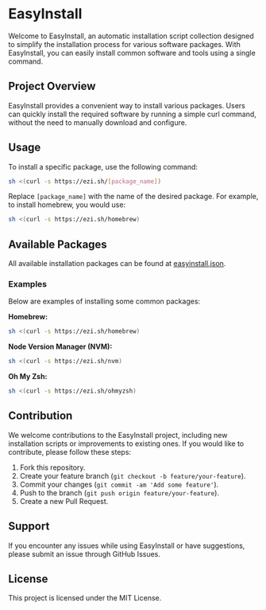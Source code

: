 # EasyInstall

Welcome to EasyInstall, an automatic installation script collection designed to simplify the installation process for various software packages. With EasyInstall, you can easily install common software and tools using a single command.

## Project Overview

EasyInstall provides a convenient way to install various packages. Users can quickly install the required software by running a simple curl command, without the need to manually download and configure.

## Usage

To install a specific package, use the following command:

```sh
sh <(curl -s https://ezi.sh/[package_name])
```
Replace `[package_name]` with the name of the desired package. For example, to install homebrew, you would use:

```sh
sh <(curl -s https://ezi.sh/homebrew)
```

## Available Packages

All available installation packages can be found at [easyinstall.json](https://raw.githubusercontent.com/woolflare/EasyInstall/main/easyinstall.json).

### Examples

Below are examples of installing some common packages:

**Homebrew:**

```sh
sh <(curl -s https://ezi.sh/homebrew)
```

**Node Version Manager (NVM):**

```sh
sh <(curl -s https://ezi.sh/nvm)
```

**Oh My Zsh:**

```sh
sh <(curl -s https://ezi.sh/ohmyzsh)
```

## Contribution

We welcome contributions to the EasyInstall project, including new installation scripts or improvements to existing ones. If you would like to contribute, please follow these steps:

1. Fork this repository.
2. Create your feature branch (`git checkout -b feature/your-feature`).
3. Commit your changes (`git commit -am 'Add some feature'`).
4. Push to the branch (`git push origin feature/your-feature`).
5. Create a new Pull Request.

## Support

If you encounter any issues while using EasyInstall or have suggestions, please submit an issue through GitHub Issues.

## License

This project is licensed under the MIT License.
